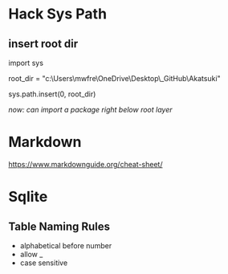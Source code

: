 # Hack Sys Path

## insert root dir

import sys 

root_dir = "c:\\Users\\mwfre\\OneDrive\\Desktop\\_GitHub\\Akatsuki"

sys.path.insert(0, root_dir)

*now: can import a package right below root layer*


# Markdown

https://www.markdownguide.org/cheat-sheet/


# Sqlite

## Table Naming Rules

- alphabetical before number
- allow _
- case sensitive
